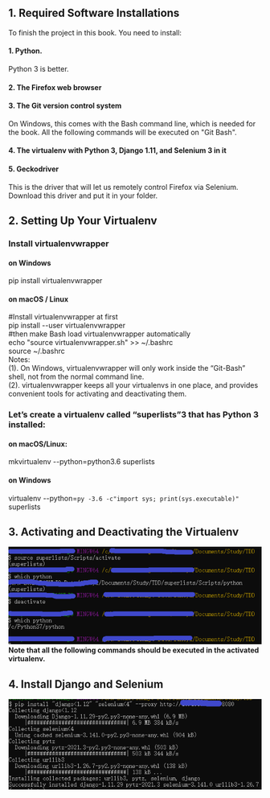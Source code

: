 ## 1. Required Software Installations
To finish the project in this book. You need to install:
#### 1.	Python. 
Python 3 is better.
#### 2.	The Firefox web browser
#### 3.	The Git version control system
On Windows, this comes with the Bash command line, which is needed for the book. All the following commands will be executed on "Git Bash".
#### 4.	The virtualenv with Python 3, Django 1.11, and Selenium 3 in it
#### 5.	Geckodriver
This is the driver that will let us remotely control Firefox via Selenium. Download this driver and put it in your folder.

## 2. Setting Up Your Virtualenv
### Install virtualenvwrapper
#### on Windows
pip install virtualenvwrapper
#### on macOS / Linux
#Install virtualenvwrapper at first</br>
pip install --user virtualenvwrapper</br>
#then make Bash load virtualenvwrapper automatically</br>
echo "source virtualenvwrapper.sh" >> ~/.bashrc</br>
source ~/.bashrc</br>
Notes: </br>
(1). On  Windows,  virtualenvwrapper  will  only  work  inside  the  “Git-Bash” shell, not from the normal command line.</br>
(2). virtualenvwrapper keeps all your virtualenvs in one place, and provides convenient tools for activating and deactivating them.</br>
### Let’s create a virtualenv called “superlists”3 that has Python 3 installed:
#### on macOS/Linux:
mkvirtualenv --python=python3.6 superlists
#### on Windows
virtualenv --python=`py -3.6 -c"import sys; print(sys.executable)"` superlists

## 3. Activating and Deactivating the Virtualenv
![image](https://github.com/xyeryay/Learning-Notes-of-TDD-with-Python/blob/main/images/activate-deactivate-virtualenv.png)</br>
**Note that all the following commands should be executed in the activated virtualenv.**</br>

## 4. Install Django and Selenium 
![image](https://github.com/xyeryay/Learning-Notes-of-TDD-with-Python/blob/main/images/install-django-selenium.png)
